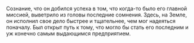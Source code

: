 Сознание, что он добился успеха в том, что когда-то было его главной миссией,
выветрило из головы последние сомнения. Здесь, на Земле, он исполнил свое дело
быстрее и тщательнее, чем мог надеяться поначалу. Был открыт путь к тому, что
могло бы стать его последним и уж конечно самым выдающимся предприятием.
